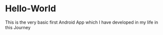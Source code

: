 # Hello-World
This is the very basic first Android App which I have developed in my life in this Journey
